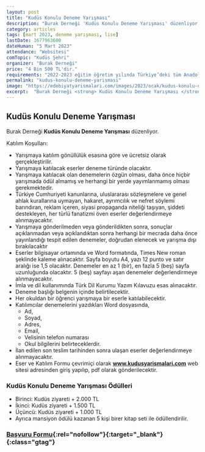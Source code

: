 ```yaml
---
layout: post
title: "Kudüs Konulu Deneme Yarışması"
description: "Burak Derneği 'Kudüs Konulu Deneme Yarışması' düzenliyor."
category: articles
tags: [mart 2023, deneme yarışması, lise]
lastDate: 1677963600
dateHuman: "5 Mart 2023"
attendance: "Websitesi"
comTopic: "Kudüs Şehri"
organizer: "Burak Derneği"
price: "4 Bin 500 TL'dir."
requirements: "2022-2023 eğitim öğretim yılında Türkiye’deki tüm Anadolu İmam Hatip Liseleri’nde örgün olarak okuyan öğrenciler katılabilir."
permalink: "kudus-konulu-deneme-yarismasi"
image: "https://edebiyatyarismalari.com/images/2023/ocak/kudus-konulu-deneme-yarismasi.jpg"
excerpt:  "Burak Derneği <strong> Kudüs Konulu Deneme Yarışması </strong> düzenliyor."
---
```


## Kudüs Konulu Deneme Yarışması
Burak Derneği **Kudüs Konulu Deneme Yarışması** düzenliyor.  

Katılım Koşulları:
- Yarışmaya katılım gönüllülük esasına göre ve ücretsiz olarak gerçekleştirilir.
- Yarışmaya katılacak eserler deneme türünde olacaktır.
- Yarışmaya katılacak olan denemelerin özgün olması, daha önce hiçbir yarışmada ödül almamış ve herhangi bir yerde yayımlanmamış olması gerekmektedir.  
- Türkiye Cumhuriyeti kanunlarına, uluslararası sözleşmelere ve genel ahlak kurallarına uymayan,  hakaret, ayrımcılık ve nefret söylemi barındıran, reklam içeren, siyasi propaganda niteliği taşıyan, şiddeti destekleyen, her türlü fanatizmi öven eserler değerlendirmeye alınmayacaktır. 
- Yarışmaya gönderilmeden veya gönderildikten sonra, sonuçlar açıklanmadan veya açıklandıktan sonra herhangi bir mecrada daha önce yayınlandığı tespit edilen denemeler, doğrudan elenecek ve yarışma dışı bırakılacaktır
- Eserler bilgisayar ortamında ve Word formatında, Times New roman şeklinde kaleme alınacaktır. Sayfa boyutu A4, yazı 12 punto ve satır aralığı ise 1,5 olacaktır. Denemeler en az 1 (bir), en fazla 5 (beş) sayfa uzunluğunda olacaktır. 5 (beş) sayfayı aşan denemeler değerlendirmeye alınmayacaktır.
- İmla ve dil kullanımında Türk Dil Kurumu Yazım Kılavuzu esas alınacaktır.
- Deneme başlığı belgenin içinde belirtilecektir.
- Her okuldan bir öğrenci yarışmaya bir eserle katılabilecektir.
- Katılımcılar denemelerini yazdıkları Word dosyasında,
    - Ad, 
    - Soyad, 
    - Adres, 
    - Email, 
    - Velisinin telefon numarası
    - Okul bilgilerini belirteceklerdir.
- İlan edilen son teslim tarihinden sonra ulaşan eserler değerlendirmeye alınmayacaktır.
- Eser ve Katılım Formu çevrimiçi olarak **www.kudusyarismalari.com** web sitesi adresinden giriş yapılıp, pdf olarak gönderilecektir.


### Kudüs Konulu Deneme Yarışması Ödülleri
- Birinci: Kudüs ziyareti + 2.000 TL
- İkinci: Kudüs ziyareti + 1.500 TL
- Üçüncü: Kudüs ziyareti + 1.000 TL
- Ayrıca mansiyon ödülü kazanan 5 kişi birer kitap seti ile ödüllendirilir.


### [Başvuru Formu](https://www.kudusyarismalari.com/#basvuru/?ref=edebiyatyarismalari.com){:rel="nofollow"}{:target="_blank"}{:class="gtag"}